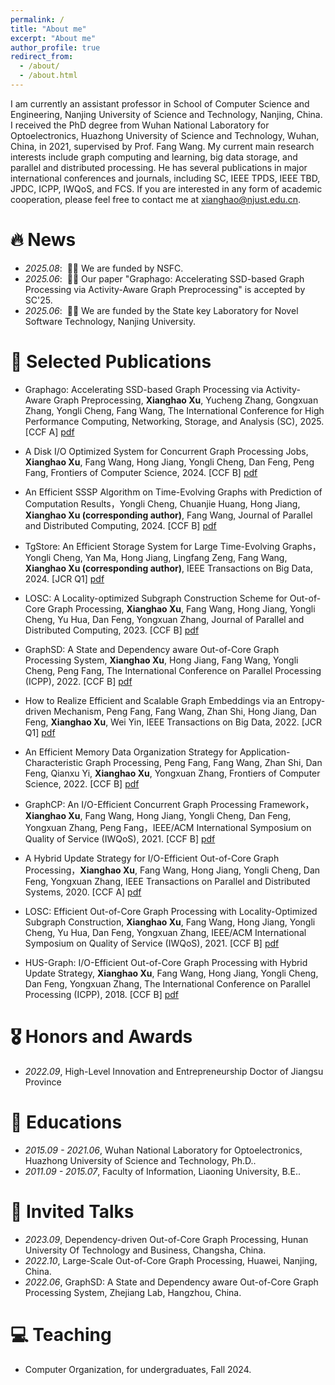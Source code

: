 ```yaml
---
permalink: /
title: "About me"
excerpt: "About me"
author_profile: true
redirect_from: 
  - /about/
  - /about.html
---
```


<span class='anchor' id='about-me'></span>

I am currently an assistant professor in School of Computer Science and Engineering, Nanjing University of Science and Technology, Nanjing, China. I received the PhD degree from Wuhan National Laboratory for Optoelectronics, Huazhong University of Science and Technology, Wuhan, China, in 2021, supervised by Prof. Fang Wang. My current main research interests include graph computing and learning, big data storage, and parallel and distributed processing. He has several publications in major international conferences and journals, including SC, IEEE TPDS, IEEE TBD, JPDC, ICPP, IWQoS, and FCS.  If you are interested in any form of academic cooperation, please feel free to contact me at xianghao@njust.edu.cn.


# 🔥 News
- *2025.08*: &nbsp;🎉🎉 We are funded by NSFC. 
- *2025.06*: &nbsp;🎉🎉 Our paper "Graphago: Accelerating SSD-based Graph Processing via Activity-Aware Graph Preprocessing" is accepted by SC'25.
- *2025.06*: &nbsp;🎉🎉 We are funded by the State key Laboratory for Novel Software Technology, Nanjing University. 

# 📝 Selected Publications 

- Graphago: Accelerating SSD-based Graph Processing via Activity-Aware Graph Preprocessing, **Xianghao Xu**, Yucheng Zhang, Gongxuan Zhang, Yongli Cheng, Fang Wang, The International Conference for High Performance Computing, Networking, Storage, and Analysis (SC), 2025. [CCF A]
[pdf](https://doi.org/10.1145/3712285.3759851)

- A Disk I/O Optimized System for Concurrent Graph Processing Jobs, **Xianghao Xu**, Fang Wang, Hong Jiang, Yongli Cheng, Dan Feng, Peng Fang, Frontiers of Computer Science, 2024. [CCF B]
[pdf](https://ranger.uta.edu/~jiang/publication/Journals/2024/FoC(A%20Disk%20IO,%20Xianghao%20Xu).pdf)

- An Efficient SSSP Algorithm on Time-Evolving Graphs with Prediction of Computation Results，Yongli Cheng, Chuanjie Huang, Hong Jiang, **Xianghao Xu (corresponding author)**, Fang Wang, Journal of Parallel and Distributed Computing, 2024. [CCF B]
[pdf](https://ranger.uta.edu/~jiang/publication/Journals/2024/JPDC(SSSP%20algorithm,%20Yongli%20Cheng).pdf)

- TgStore: An Efficient Storage System for Large Time-Evolving Graphs，Yongli Cheng, Yan Ma, Hong Jiang, Lingfang Zeng, Fang Wang, **Xianghao Xu (corresponding author)**, IEEE Transactions on Big Data, 2024.  [JCR Q1]
[pdf](https://ranger.uta.edu/~jiang/publication/Journals/2024/IEEE-TBD(TgStore).pdf)

- LOSC: A Locality-optimized Subgraph Construction Scheme for Out-of-Core Graph Processing, **Xianghao Xu**, Fang Wang, Hong Jiang, Yongli Cheng, Yu Hua, Dan Feng, Yongxuan Zhang, Journal of Parallel and Distributed Computing, 2023. [CCF B]
[pdf](https://ranger.uta.edu/~jiang/publication/Journals/2022/JPDC(LOSC).pdf)

- GraphSD: A State and Dependency aware Out-of-Core Graph Processing System, **Xianghao Xu**, Hong Jiang, Fang Wang, Yongli Cheng, Peng Fang, The International Conference on Parallel Processing (ICPP), 2022. [CCF B]
[pdf](https://dl.acm.org/doi/10.1145/3545008.3545039)

- How to Realize Efficient and Scalable Graph Embeddings via an Entropy-driven Mechanism, Peng Fang, Fang Wang, Zhan Shi, Hong Jiang, Dan Feng, **Xianghao Xu**, Wei Yin, IEEE Transactions on Big Data, 2022.  [JCR Q1]
[pdf](https://ieeexplore.ieee.org/document/9749008)

- An Efficient Memory Data Organization Strategy for Application-Characteristic Graph Processing, Peng Fang, Fang Wang, Zhan Shi, Dan Feng, Qianxu Yi, **Xianghao Xu**, Yongxuan Zhang, Frontiers of Computer Science, 2022. [CCF B]
[pdf](https://link.springer.com/article/10.1007/s11704-020-0255-y)

- GraphCP: An I/O-Efficient Concurrent Graph Processing Framework， **Xianghao Xu**, Fang Wang, Hong Jiang, Yongli Cheng, Dan Feng, Yongxuan Zhang, Peng Fang，IEEE/ACM International Symposium on Quality of Service (IWQoS), 2021. [CCF B]
[pdf](https://ranger.uta.edu/~jiang/publication/Conferences/2021/IWQoS2021.pdf)

- A Hybrid Update Strategy for I/O-Efficient Out-of-Core Graph Processing，**Xianghao Xu**, Fang Wang, Hong Jiang, Yongli Cheng, Dan Feng, Yongxuan Zhang,  IEEE Transactions on Parallel and Distributed Systems, 2020. [CCF A]
[pdf](https://ranger.uta.edu/~jiang/publication/Journals/2020/2020-IEEE-TPDS(Xianghao%20Xu).pdf)

- LOSC: Efficient Out-of-Core Graph Processing with Locality-Optimized Subgraph Construction, **Xianghao Xu**, Fang Wang, Hong Jiang, Yongli Cheng, Yu Hua, Dan Feng, Yongxuan Zhang, IEEE/ACM International Symposium on Quality of Service (IWQoS), 2021. [CCF B]
[pdf](https://ranger.uta.edu/~jiang/publication/Conferences/2019/2019-IWQoS-LOSC.pdf)

- HUS-Graph: I/O-Efficient Out-of-Core Graph Processing with Hybrid Update Strategy, **Xianghao Xu**, Fang Wang, Hong Jiang, Yongli Cheng, Dan Feng, Yongxuan Zhang, The International Conference on Parallel Processing (ICPP), 2018. [CCF B]
[pdf](https://ranger.uta.edu/~jiang/publication/Conferences/2018/2018-ICPP2-HUS-Graph-%20I:O-Efficient%20Out-of-Core%20Graph%20Processing%20with%20Hybrid%20Update%20Strategy.pdf)

# 🎖 Honors and Awards
- *2022.09*, High-Level Innovation and Entrepreneurship Doctor of Jiangsu Province 

# 📖 Educations
- *2015.09 - 2021.06*, Wuhan National Laboratory for Optoelectronics, Huazhong University of Science and Technology, Ph.D..
- *2011.09 - 2015.07*, Faculty of Information, Liaoning University, B.E.. 

# 💬 Invited Talks
- *2023.09*, Dependency-driven Out-of-Core Graph Processing, Hunan University Of Technology and Business, Changsha, China. 
- *2022.10*, Large-Scale Out-of-Core Graph Processing, Huawei, Nanjing, China.
- *2022.06*, GraphSD: A State and Dependency aware Out-of-Core Graph Processing System, Zhejiang Lab, Hangzhou, China.  

# 💻 Teaching
- Computer Organization, for undergraduates, Fall 2024.
